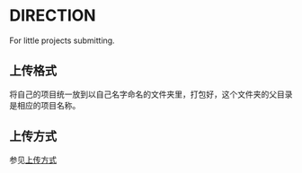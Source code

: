 # DIRECTION
For little projects submitting.
## 上传格式
将自己的项目统一放到以自己名字命名的文件夹里，打包好，这个文件夹的父目录是相应的项目名称。
## 上传方式
参见[上传方式]()
